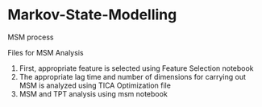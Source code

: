 # Markov-State-Modelling
MSM process

Files for MSM Analysis

1. First, appropriate feature is selected using Feature Selection notebook
2. The appropriate lag time and number of dimensions for carrying out MSM is analyzed using TICA Optimization file
3. MSM and TPT analysis using msm notebook
